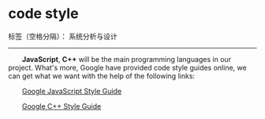 ﻿# code style

标签（空格分隔）： 系统分析与设计

---

&emsp;&emsp;**JavaScript**, **C++** will be the main programming languages in our project. What's more, Google have provided code style guides online, we can get what we want with the help of the following links:

&emsp;&emsp;[Google JavaScript Style Guide][1]

&emsp;&emsp;[Google C++ Style Guide][2]


  [1]: https://google.github.io/styleguide/jsguide.html
  [2]: https://google.github.io/styleguide/cppguide.html